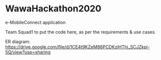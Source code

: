 # WawaHackathon2020

e-MobileConnect application

Team Squad1 to put the code here, as per the requirements & use cases.

ER diagram: https://drive.google.com/file/d/1CE4t9KZeM86PCDKzjHThj_SCJZkpj-5Q/view?usp=sharing

